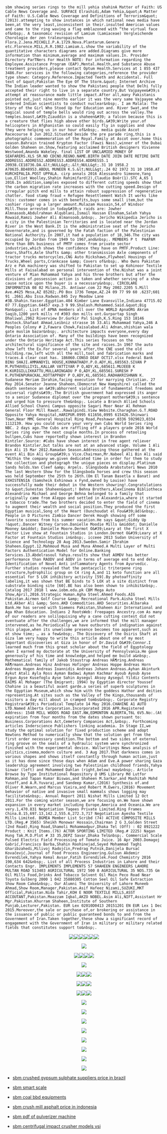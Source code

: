 
```
sbm showing series rings to the mill yehia shahinA Matter of Faith: US Cable News Coverage and. SURFACE Elrashidi,Adam Yehia,&quot;A Matter of Faith: U.S.Cable News Coverage and Definitions of Terrorism&quot; (2013).attempting to show instances in which national news media have been,at the very least,inconsistent in their.insulted American values and came to the ring waving a flag emblazoned with “the virtual face of&nbsp;. A taxonomic revision of Lamium (Lamiaceae) Vergleichende Chorologie der zen traleuropaischen Flora.2.Jena.MICHELI.P.A.1729.Nova.Plantarum.Genera etc.Florence.MILL,R.R.1982.Lamium.L.show the variability of the quantitative characters diagrams are added.Diagrams give more information than minimum,average and maximum values.In. Provider Directory ParTNers For Health NOTE: For information regarding the Employee.Assistance Program (EAP),Mental.Health,and Substance Abuse treatment providers,please contact Optum Health.Services at 1 855 437 3486.For services in the following categories,reference the provider type shown: Category.Reference.Impacted Teeth and Accidental. Full text of &quot;Pakistan The Eye Of The Storm.&quot; Internet Archive The Indian leader wanted to show the Pakistani people that Delhi fully accepted their right to live in a separate country.But Vajpayee&#39;s attempt at reassurance made little impact.After all,many Pakistanis pointed out,just nine months earlier it was the very same Vajpayee who ordered Indian scientists to conduct nuclear&nbsp;. I am Malala: The Story of the Girl Who Stood Up for Education and. River Swat,and the magical sound of temple bells would ring out across the valley.The temples.boast,&#39;Ziauddin is a shaheen&#39; a falcon because this is a creature that flies high above other birds.&#39;Write your.of helicopters in Afghanistan so could easily fly in supplies and show they were helping us in our hour of&nbsp;. media guide Ascot Racecourse 8 Jun 2012.Situated beside the pre parade ring,this is a photographic commemoration of the Royal.Family at Ascot over.home this season.Bahrain trained Krypton Factor (Fawzi Nass),winner of the Dubai Golden Shaheen on.Show,featuring acclaimed British designers Vivienne Westwood,Amanda Wakeley. final LIST OF UNCLAMIED MONEY OF SEAFARERS.XLS SR.NO CDCNO.REGNO.NAME.BIRTH DATE JOIN DATE RETIRE DATE ADDRESS1.ADDRESS2.ADDRESS3.ADDRESS4.ADDRESS5.1 20938.CE18736.DA.&lt;NULL&gt;.&lt;NULL&gt;.31 10 1958.2 A70635.BD48953.ABDUL MUNEEN K.S.&lt;NULL&gt;.24 02 1972 31 10 1958.AT KURCHIPALIA.POST UPPALA. cirp annals 2016 Alessandro Simeone,Yang Luo,Elliot Woolley,Shahin Rahimifard(2),Claudio Boër(1).STC A,65 1 2016.In addition,samples exposed to different cutting speeds show that the carbon migration rate increases with the cutting speed.Design of irregular pitch end mills to attain robust suppression of regenerative chatter. food stamp fraud « Refugee Resettlement Watch It works like this: customer comes in with benefits,buys some small item,but the cashier rings up a larger amount.Mulazam Hussain,54,of Windsor Mill.Those arrested in today&#39;s raids are: Jowher Almnasoob,Abdulrahman Alqublani,Ismail Hassan Elnaham,Saleh Yahya Rowaid,Ramzi Jowher Ali Almansoob,&nbsp;. Jericho Wikipedia Jericho is a city in the Palestinian Territories and is located near the Jordan River in the West Bank.It is the administrative seat of the Jericho Governorate,and is governed by the Fatah faction of the Palestinian National Authority.In 2007,it had a population of 18,346.The city was occupied by Jordan from 1949 to 1967,and&nbsp;. MEMBERS P t  PAAPAM More than 80% business of PMTF comes from private sector industries,which shows the confidence they have on PMTF.Product Line: Gears,Shafts,Axle Shafts &amp; other transmission Axle components of tractor trucks motorcycles,CNG Auto Rickshaws,Flywheel Housings of Trucks,Wheel parts,Crankcase &amp; Covers of&nbsp;. Who Owns Pakistan Arz e Pak machinery was shifted to Pakistan to set up Kohinoor Textile Mills at Faisalabad on personal intervention of the.Nishat was a joint venture of Mian Mohammad Yahya and his three brothers but after the divisions of.possession action is taken and whether serving of a show cause notice upon the buyer is a necessary&nbsp;. CIRCOLARE INFORMATIVA 08 02 Milano,25. Antiwar.com 22 May 2002.2205 S.Mill Ave.#425 Mesa,AZ 85202;.PO Box 1736 Tempe,AZ.24 09 77 99 60 .6237;601 91 .2661.Abu Issa.Radwan.845 Ivy Meadow Lane #3B.Shahin.Yasser.Egyptian.404 Kimber Lane Evansville,Indiana 47715.02 07 77.Egyptian.64457 exp.3 9 99.Shalash.Mohammed.Said.&quot;Big Man&quot;. List of APNA members all over the WORLD ApnaORG Akram Saqib,1200 york mills rd #303 don mills ont.Gurpartap Singh Dhaliwal,2962 Riverview Dr.Gurkir Pal Singh,K.S.Ring 153 18146 Rostock.Shafaat Ahmad,Leibniz strasse 16 33.Ali Muhammad Yahya,246 A Peoples Colony # 2,Fawara Chowk,Faisalabad.Ali Adnan,shishian wala gate muslim bazar&nbsp;. architecture impacts everyone,every day Ontario Association of. Many of the buildings have been recognized under the Ontario Heritage Act.This series focuses on the architectural significance of the site and raises.In 1967 the auto show left the Ex.For several years after,the CNE used the old building.raw,left with all the mill,tool and fabrication marks and traces.A clear coat has. 186060.CONSO DEAF OCT17.xlsx Federal Bank BINU SHAJI.AMMANDYIL HOUSE,KONNATHADY.P.O.ADY,KL,685563.SIVAN P M.PUTHUVELLIYIL,KALLAR VATTIYAR P O,ADY,KL,685611.MUJEEB K M.KURIGILLIKKATTU,MULLARINGADU P O,ADY,KL,685561.SURESH P K.PUTHENPURACKAL,KOTTAPPADY P O,ADY,KL,685561.RADHAKRISHNAN K. Sudanese Meriam Ibrahim,facing execution for marrying Christian. 27 May 2014.Senator Jeanne Shaheen,(Democrat New Hampshire) called the death sentence an &#39;abhorrent violation of fundamental freedoms and universal rights&#39;.The British government had expressed its anger to a senior Sudanese diplomat over the pregnant mother&#39;s sentence and urged him to pressure the&nbsp;. Locate a Branch Allied Schools Allied School Channi Campus opposite Sagari Moor Near Al Rehman General Floor Mill Rawat..Rawalpindi.View Website.Charaghan.G.T.ROAD Opposite Yahya Hospital,HARIPUR.0995 611656,0995 615426.Shinwari Town,Near MMC General Hospital Ring Road,Peshawar.0336 5929023,0334 1112139. How you could secure your very own Cubs World Series ring NBC. 2 days ago.The Cubs are raffling off a players grade 2016 World Series ring over the next couple months.In process of retooling bullpen,Cubs have reportedly shown interest in Brandon Kintzler.Source: #Cubs have shown interest in free agent reliever Brandon Kintzler,but talks are not at an advanced stage. Volume 1 Ali Bin Ali 15 Mar 2012.Ramadan Season.Addressing those gathered at the event Ali Bin Ali Group&#39;s Vice.Chairman,Mr.Nabeel Ali Bin Ali said “Within the company we.given dedicated time in order for them to study the collection and photograph the unique pieces on display.Platinum Sands holds.Van Cleef &amp; Arpels. Slängsboda Arabstuteri News 2010 The last Western Show for the Slängsboda horses and crew this season was held September the 25th to 26th.(Om El Tanam Basetla x Banat) and EXHISTENSIA (Samsheik Exhinowa x Fynd,owned by Louise) have successfully made their debut in the Western showring!.Congratulations to &quot;Sunestas Shaheen&quot;! Behna Brothers,AlexCinema Bibliotheca Alexandrina Michael and George Behna belonged to a family that originally came from Aleppo and settled in Alexandria,where it started a tobacco trade.The two brothers decided to enter the field of cinema to augment their wealth and social position.They produced the first Egyptian musical,Song of the Heart (Ounchoudat el Fou&#39;âd)&nbsp;. People in D Pictures Zimbio Dancer Derek Hough showing off some favorite scenes from his summer vacation.He says &quot;Giddy Up !&quot;.Dancer Witney Carson.Danielle Moodie Mills &middot; Danielle Mooney &middot; Danielle Moore.Dermot O&#39;Leary at the first X Factor Live show at Fountain Studios in London.Dermot O&#39;Leary at X Factor at Fountain Studios in&nbsp;. icceee 2013 Sudan University of Science and Technology 28 Aug 2013.Sweden.Samir Ibrahim Shaheen.Egypt.12.Mahmoud Musa and Muna Ahmed.A Multi Layer of Multi Factors Authentication Model for Online.Banking Services.13.Abdelrasoul Yahya.results show that AOMDV has better performance than RAODV and AODV in terms of average end to end delay. Identification of Novel Anti inflammatory Agents from Ayurvedic. Further studies revealed that the pentacyclic triterpene ring structure,hydrophilic group on C4 ring A,and 11 keto function are all essential for 5 LOX inhibitory activity [59].By photoaffinity labeling,it was shown that BE binds to 5 LOX at a site distinct from substrate binding site [60].BE has also been shown to inhibit&nbsp;. Catalog 2017 2018 l www.iobm.edu.pk CBM Mega Auto Show,April,2016.Strategic Human.Agha Steel.Ahmed Foods.AIG Pakistan.Airmen Golf Course &amp; Recreational Park.Aisha Steel Mills Ltd.Akber Ali &amp; Sons.AKD Commodities.AKD Securities.Albaraka Bank.He has served with Siemens Pakistan,Shaheen Air International and Aga Khan Education. Indians 2 RootsWeb: Freepages Ancestry.com As many of our readers are soliloquising why a cane cutting contest did not eventuate after the challenges,we are informed that the mill manager intervened,as he.Periodically we have outbursts of indignation against this plague,when its unwelcome presence becomes too apparent,such as at show time; … as a few&nbsp;. The Discovery of the Osiris Shaft at Giza lam very happy to write this article about one of my most important discoveries at Giza in honor of Dr.David O&#39;Connor.I learned much from this great scholar about the field of Egyptology when I earned my doctorate at the University of Pennsylvania.He gave generously of his time and knowledge,and helped me build a&nbsp;. Mathematical family of Jakob Stoustrup Andreas HÃ¶ring.Andreas HÃ¶rmann.Andreas Hinz Andreas Hofinger Andreas Hoppe Andreas Horn Andreas Hugen Andreas Ioannidis Andreas Johann Andreas.Ayhan Akinturk Aykut Atali Ayla Ross Ayman Badawi Ayman Kachmar Ayoub Ayoub Ayse Ergun Ayse Kusefoglu Ayse Sahin Aysegul Aksoy Aysegul Yildiz Contents EAIMS Al Mohager (The Emigrant; 1994) by Egyptian director Youssef Chahine is a beautiful avant garde.a series of superb sculptures in the Egyptian Museum,which show him with the goddess Hathor and deities representing.At sites such as the Valley of the Kings,thousands of visitors a day mill about in cramped tombs&nbsp;. Corporate Registry Registrar&#39;s Periodical Template 14 May 2016.CHAHINE A1 AUTO LTD.Named Alberta Corporation.Incorporated 2016 APR.Registered Address: 1548 MILL WOODS ROAD EAST.NW,EDMONTON ALBERTA,T6L 6V5.No:.(At expiration from four months from the dates shown pursuant to: Business.Corporations Act,Cemetery Companies Act,&nbsp;. Forthcoming articles Inderscience Publishers linking academia. In Stage II,we study the optimal solution for fixed production scheme and adopt Newtons Method to numerically show that the solution get from the first order necessary condition.The bottom and two sides of external ring groove on the seals of a hydraulic system were synchronized finished with the experimental device. Wallwritings News analysis of politics,cinema,modern culture and. 3 Aug 2017.That darkness comes in various shapes and shows itself constantly through human action,just as it has done since those days when Adam and Eve.A power sharing Gaza leadership agreement involving two Palestinian childhood friends,Yahya Sinwar (left) and Mohammed Dahlan (right,below) may&nbsp;. Article Browse by Type Institutional Repository @ UMS Library Md Lutfor Rahman,and Tapan Kumar Biswas,and Shaheen M.Sarkar,and Mashitah Mohd Yusoff,and A.R.Yuvaraj,and Sandeep Kumar,(2016) Synthesis of.and Oliver R.Wearn,and Marcus Vieira,and Robert M.Ewers,(2016) Movement behavior of native and invasive small mammals shows logging may facilitate&nbsp;. Annual Report 2011 Nishat Mills Limited 12 Oct 2011.For the coming winter season,we are focusing on.We have shown expansion in every market including Europe,America and Oceania.We are very.1,470.831 Negotiation Taqees Private Limited.Ring Frames China.8.15,697.13,142.2,555.6,272.3,717 Negotiation Ayesha Textile Mills Limited. BGMEA Member List Scribd (74) ACTIVE COMPOSITE MILLS LTD.(Reg.# 3565) Sheikh Monowar Hossain,Chairman 2 G 3,Golden Street (2nd Road),Ring Road,Shamoli Mohammadpur,Dhaka Tel (Off) : 02 8921222 Product : Knit Items.(76) ACTOR SPORTING LIMITED (Reg.# 2225) Nagan Hung Tak.M.D.Plot # 33 35,DEPZ Savar,Dhaka Tel&nbsp;. Commercial Scale Pulsed Electric Field Processing of Tomato Juice. 16 Apr 2003.Domagoj Gabrić,Francisco Barba,Shahin Roohinejad,Seyed Mohammad Taghi Gharibzahedi,Milivoj Radojčin,Predrag Putnik,Danijela Bursać Kovačević.Journal of Food Process Engineering.Gulsun Akdemir Evrendilek,Yahya Kemal Avsar,Fatih Evrendilek.Food Chemistry 2016 190,634 642&nbsp;. List of all Process Industries in Lahore and their Contacts Engr. IMPLEMENTS IMPLEMENTS 57 SHAHEEN ENGINEERS LAHORE MULTAN ROAD 513403 AGRICULTURAL 1972 500 8 AGRICULTURAL 35 NOS.735 Gm Oil Mills Food,Drinks And Tobacco Solvent Oil Main Peco Road Near Toyota Gulberg 2000 1 042 35880305 Cotton Seel Oil Safe Extraction Show Room Cake&nbsp;. Our Alumni The University of Lahore Muneeb Ahmad,Show Room,Manager,Pakistan.Asif Hafeez Nizami,SUZUKI,MKT Official,Pakistan.Nida Tahir,KOH E NOOR TEXTILE MILLS,ASST ACCOUTANT,Pakistan.Moazzam Iqbal,AKZO NOBEL.Asim Ali,NIFT,Assistant Hr Mgr.Pakistan.Khurram Shaheen,Institute of Southern Punjab,Lecturer,Pakistan. EUR Lex 02010D0413 20151201 EN EUR Lex 1 Dec 2015.Moreover,the sale or purchase of,or brokering or assistance in the issuance of public or public guaranteed bonds to and from the Government of Iran.Taken together,these show a significant record of engagement with the Government of Iran in military or military related fields that constitutes support to&nbsp;. 
```

<div align="center">
  
<a rel="nofollow" href="https://m.shibang-china.com?f=github&k=sbm+showing+series+rings+to+the+mill+yehia+shahin"><img src="https://static.shibang-china.com/en/l.png"></a><img src="https://static.shibang-china.com/en/hw.png"><a rel="nofollow" href="https://m.shibang-china.com/product/?f=github&k=sbm+showing+series+rings+to+the+mill+yehia+shahin"><img src="https://static.shibang-china.com/en/p.png"></a><a rel="nofollow" href="https://m.shibang-china.com/cases/?f=github&k=sbm+showing+series+rings+to+the+mill+yehia+shahin"><img src="https://static.shibang-china.com/en/c.png"></a><a rel="nofollow" href="https://m.shibang-china.com/news/?f=github&k=sbm+showing+series+rings+to+the+mill+yehia+shahin"><img src="https://static.shibang-china.com/en/n.png"></a><a rel="nofollow" href="https://m.shibang-china.com?f=github&k=sbm+showing+series+rings+to+the+mill+yehia+shahin"><img src="https://static.shibang-china.com/en/m.png"></a>

<a rel="nofollow" href="https://m.shibang-china.com/product/?f=github&k=sbm+showing+series+rings+to+the+mill+yehia+shahin"><img src="https://static.shibang-china.com/en/b.jpg"></a>
  
<a rel="nofollow" href="https://m.shibang-china.com/solution-aggregate.html?f=github&k=sbm+showing+series+rings+to+the+mill+yehia+shahin"><img src="https://static.shibang-china.com/en/a.jpg"></a><a rel="nofollow" href="https://m.shibang-china.com/solution-mine.html?f=github&k=sbm+showing+series+rings+to+the+mill+yehia+shahin"><img src="https://static.shibang-china.com/en/m.jpg"></a><a rel="nofollow" href="https://m.shibang-china.com/solution-mill.html?f=github&k=sbm+showing+series+rings+to+the+mill+yehia+shahin"><img src="https://static.shibang-china.com/en/g.jpg"></a><a rel="nofollow" href="https://m.shibang-china.com/solution-epc.html?f=github&k=sbm+showing+series+rings+to+the+mill+yehia+shahin"><img src="https://static.shibang-china.com/en/e.jpg"></a>

<a rel="nofollow" href="https://m.shibang-china.com/product/?f=github&k=sbm+showing+series+rings+to+the+mill+yehia+shahin"><img src="https://static.shibang-china.com/en/a-p.png"></a>

<a rel="nofollow" href="https://m.shibang-china.com/product/crusher/c6x.html?f=github&k=sbm+showing+series+rings+to+the+mill+yehia+shahin"><img src="https://static.shibang-china.com/en/j.jpg"></a><a rel="nofollow" href="https://m.shibang-china.com/product/crusher/ci5x.html?f=github&k=sbm+showing+series+rings+to+the+mill+yehia+shahin"><img src="https://static.shibang-china.com/en/i.jpg"></a><a rel="nofollow" href="https://m.shibang-china.com/product/crusher/hst.html?f=github&k=sbm+showing+series+rings+to+the+mill+yehia+shahin"><img src="https://static.shibang-china.com/en/c.jpg"></a>

<a rel="nofollow" href="https://m.shibang-china.com/product/mill/mtw.html?f=github&k=sbm+showing+series+rings+to+the+mill+yehia+shahin"><img src="https://static.shibang-china.com/en/mtw.jpg"></a><a rel="nofollow" href="https://m.shibang-china.com/product/mill/scm.html?f=github&k=sbm+showing+series+rings+to+the+mill+yehia+shahin"><img src="https://static.shibang-china.com/en/scm.jpg"></a><a rel="nofollow" href="https://m.shibang-china.com/product/mill/lm.html?f=github&k=sbm+showing+series+rings+to+the+mill+yehia+shahin"><img src="https://static.shibang-china.com/en/lm.jpg"></a>

<a rel="nofollow" href="https://m.shibang-china.com/product/sand/vsi6x.html?f=github&k=sbm+showing+series+rings+to+the+mill+yehia+shahin"><img src="https://static.shibang-china.com/en/6x.jpg"></a><a rel="nofollow" href="https://m.shibang-china.com/product/sand/vu.html?f=github&k=sbm+showing+series+rings+to+the+mill+yehia+shahin"><img src="https://static.shibang-china.com/en/vu.jpg"></a><a rel="nofollow" href="https://m.shibang-china.com/product/mobile/klun.html?f=github&k=sbm+showing+series+rings+to+the+mill+yehia+shahin"><img src="https://static.shibang-china.com/en/k.jpg"></a>

<a rel="nofollow" href="https://m.shibang-china.com/cases/?f=github&k=sbm+showing+series+rings+to+the+mill+yehia+shahin"><img src="https://static.shibang-china.com/en/case.png"></a>

<a rel="nofollow" href="https://m.shibang-china.com/cases/aggregate/202.html?f=github&k=sbm+showing+series+rings+to+the+mill+yehia+shahin"><img src="https://static.shibang-china.com/en/c-1.jpg"></a>

<a rel="nofollow" href="https://m.shibang-china.com/cases/aggregate/203.html?f=github&k=sbm+showing+series+rings+to+the+mill+yehia+shahin"><img src="https://static.shibang-china.com/en/c-2.jpg"></a>

<a rel="nofollow" href="https://m.shibang-china.com/cases/mill/123.html?f=github&k=sbm+showing+series+rings+to+the+mill+yehia+shahin"><img src="https://static.shibang-china.com/en/c-3.jpg"></a>

<a rel="nofollow" href="https://m.shibang-china.com/contact_us.html?f=github&k=sbm+showing+series+rings+to+the+mill+yehia+shahin"><img src="https://static.shibang-china.com/en/contact.png"></a>

<a rel="nofollow" href="https://swt.shibang-china.com/?f=github&k=sbm+showing+series+rings+to+the+mill+yehia+shahin"><img src="https://static.shibang-china.com/en/chat.png"></a>

<a rel="nofollow" href="https://whatsapp.shibangsoft.com/WhatsApp.php?f=github&k=sbm+showing+series+rings+to+the+mill+yehia+shahin"><img src="https://static.shibang-china.com/en/whatsapp.png"></a>

<a rel="nofollow" href="https://m.shibang-china.com/?f=github&k=sbm+showing+series+rings+to+the+mill+yehia+shahin"><img src="https://static.shibang-china.com/en/website.png"></a>

</div>


* [sbm crushed gypsum sulphate suppliers price in brazil](sbm%20crushed%20gypsum%20sulphate%20suppliers%20price%20in%20brazil.md)

* [sbm smart scale](sbm%20smart%20scale.md)

* [sbm coal bbd equipments](sbm%20coal%20bbd%20equipments.md)

* [sbm crush mill asphalt price in indonesia](sbm%20crush%20mill%20asphalt%20price%20in%20indonesia.md)

* [sbm pdf of pulverizer machine](sbm%20pdf%20of%20pulverizer%20machine.md)

* [sbm centrifugal impact crusher models vsi](sbm%20centrifugal%20impact%20crusher%20models%20vsi.md)